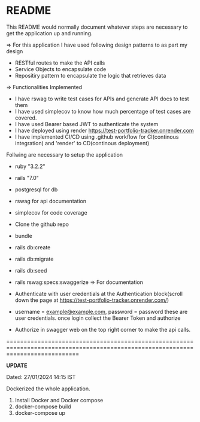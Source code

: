 # README

This README would normally document whatever steps are necessary to get the
application up and running.

=> For this application I have used following design patterns to as part my design
 * RESTful routes to make the API calls
 * Service Objects to encapsulate code
 * Repositiry pattern to encapsulate the logic that retrieves data

=> Functionalities Implemented 
  * I have rswag to write test cases for APIs and generate API docs to test them
  * I have used simplecov to know how much percentage of test cases are covered.
  * I have used Bearer based JWT to authenticate the system
  * I have deployed using render https://test-portfolio-tracker.onrender.com
  * I have implemented CI/CD using .github workflow for CI(continous integration) and 'render' to CD(continous deployment)

Follwing are necessary to setup the application

* ruby "3.2.2"

* rails "7.0"


* postgresql for db

* rswag for api documentation

* simplecov for code coverage

* Clone the github repo

* bundle 

* rails db:create

* rails db:migrate

* rails db:seed

* rails rswag:specs:swaggerize => For documentation

* Authenticate with user credentials at the Authentication block(scroll down the page at https://test-portfolio-tracker.onrender.com/)

* username = example@example.com, password = password these are user credentials. once login collect the Bearer Token and authorize

* Authorize in swagger web on the top right corner to make the api calls.

=================================================================================================================================


**UPDATE**

Dated: 27/01/2024 14:15 IST

Dockerized the whole application. 

1) Install Docker and Docker compose
2) docker-compose build
3) docker-compose up


